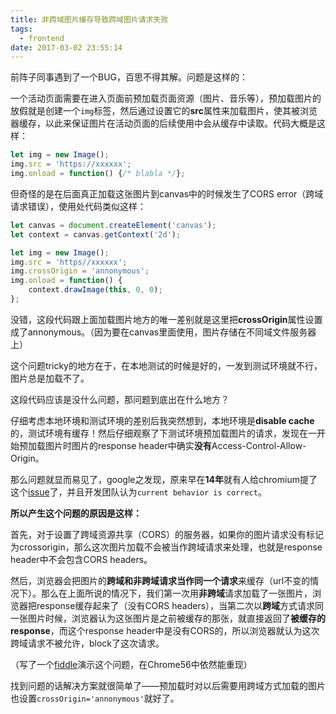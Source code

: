 ```yaml
---
title: 非跨域图片缓存导致跨域图片请求失败
tags:
  - frontend
date: 2017-03-02 23:55:14
---
```



前阵子同事遇到了一个BUG，百思不得其解。问题是这样的：

<!-- more -->

一个活动页面需要在进入页面前预加载页面资源（图片、音乐等），预加载图片的放假就是创建一个`img`标签，然后通过设置它的**src**属性来加载图片，使其被浏览器缓存，以此来保证图片在活动页面的后续使用中会从缓存中读取。代码大概是这样：

```javascript
let img = new Image();
img.src = 'https://xxxxxx';
img.onload = function() {/* blabla */};
```

但奇怪的是在后面真正加载这张图片到canvas中的时候发生了CORS error（跨域请求错误），使用处代码类似这样：

```javascript
let canvas = document.createElement('canvas');
let context = canvas.getContext('2d');

let img = new Image();
img.src = 'https//xxxxxx';
img.crossOrigin = 'annonymous';
img.onload = function() {
	context.drawImage(this, 0, 0);
};
```

没错，这段代码跟上面加载图片地方的唯一差别就是这里把**crossOrigin**属性设置成了annonymous。（因为要在canvas里面使用，图片存储在不同域文件服务器上）

这个问题tricky的地方在于，在本地测试的时候是好的，一发到测试环境就不行，图片总是加载不了。



这段代码应该是没什么问题，那问题到底出在什么地方？



仔细考虑本地环境和测试环境的差别后我突然想到，本地环境是**disable cache**的，测试环境有缓存！然后仔细观察了下测试环境预加载图片的请求，发现在一开始预加载图片时图片的response header中确实**没有**Access-Control-Allow-Origin。

那么问题就显而易见了，google之发现，原来早在**14年**就有人给chromium提了这个[issue](https://bugs.chromium.org/p/chromium/issues/detail?id=409090)了，并且开发团队认为`current behavior is correct`。



**所以产生这个问题的原因是这样：**

首先，对于设置了跨域资源共享（CORS）的服务器，如果你的图片请求没有标记为crossorigin，那么这次图片加载不会被当作跨域请求来处理，也就是response header中不会包含CORS headers。

然后，浏览器会把图片的**跨域和非跨域请求当作同一个请求**来缓存（url不变的情况下）。那么在上面所说的情况下，我们第一次用**非跨域**请求加载了一张图片，浏览器把response缓存起来了（没有CORS headers），当第二次以**跨域**方式请求同一张图片时候，浏览器认为这张图片是之前被缓存的那张，就直接返回了**被缓存的response**，而这个response header中是没有CORS的，所以浏览器就认为这次跨域请求不被允许，block了这次请求。

（写了一个[fiddle](http://jsfiddle.net/jingkaizhao/5g8spmec/32/)演示这个问题，在Chrome56中依然能重现）



找到问题的话解决方案就很简单了——预加载时对以后需要用跨域方式加载的图片也设置`crossOrigin='annonymous'`就好了。

